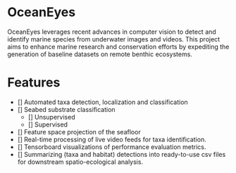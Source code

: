# OceanEyes
OceanEyes leverages recent advances in computer vision to detect and identify marine species from underwater images and videos. This project aims to enhance marine research and conservation efforts by expediting the generation of baseline datasets on remote benthic ecosystems.

# Features
- [] Automated taxa detection, localization and classification
- [] Seabed substrate classification
    - [] Unsupervised
    - [] Supervised
- [] Feature space projection of the seafloor
- [] Real-time processing of live video feeds for taxa identification.
- [] Tensorboard visualizations of performance evaluation metrics.
- [] Summarizing (taxa and habitat) detections into ready-to-use csv files for downstream spatio-ecological analysis.
